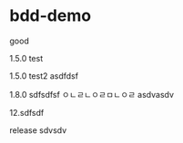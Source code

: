 # bdd-demo

good

1.5.0 test

1.5.0 test2
asdfdsf

1.8.0
sdfsdfsf
ㅇㄴㄹㄴㅇㄹㅁㄴㅇㄹ
asdvasdv

12.sdfsdf

release
sdvsdv

